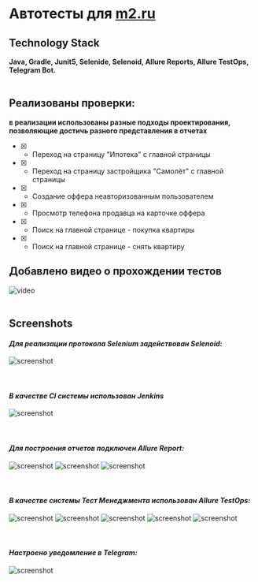 # Автотесты для [m2.ru](https://m2.ru/)
## Technology Stack
**Java, Gradle, Junit5, Selenide, Selenoid, Allure Reports, Allure TestOps, Telegram Bot.**
<br><br>
## Реализованы проверки:
**в реализации использованы разные подходы проектирования, позволяющие достичь разного представления в отчетах**

- [X] - Переход на страницу "Ипотека" с главной страницы
- [X] - Переход на страницу застройщика "Самолёт" с главной страницы
- [X] - Создание оффера неавторизованным пользователем
- [X] - Просмотр телефона продавца на карточке оффера
- [X] - Поиск на главной странице - покупка квартиры
- [X] - Поиск на главной странице - снять квартиру

## Добавлено видео о прохождении тестов
![video](images/video_test.gif)
<br><br>
## Screenshots
#### *Для реализации протокола Selenium задействован Selenoid:*
![screenshot](images/selenoid.png)
<br />
<br />
<br />
#### *В качестве CI системы использован Jenkins*
![screenshot](images/jenkins.png)
<br />
<br />
<br />
#### *Для построения отчетов подключен Allure Report:*
![screenshot](images/allure.png)
![screenshot](images/allure_tests.png)
![screenshot](images/allure_atach.png)
<br />
<br />
<br />
#### *В качестве системы Тест Менеджмента использован Allure TestOps:*
![screenshot](images/allure_TO_resalts.png)
![screenshot](images/allure_TO_cases.png)
![screenshot](images/allure_TO_code.png)
![screenshot](images/allure_TO_manual_vs_auto.png)
![screenshot](images/allure_TO_jenkins.png)
<br />
<br />
<br />
#### *Настроено уведомление в Telegram:*
![screenshot](images/telegram_notif.png)

